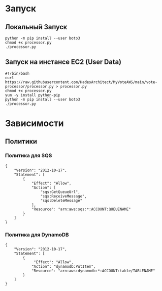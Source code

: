 # Запуск

## Локальный Запуск
```
python -m pip install --user boto3
chmod +x processor.py
./processor.py
```

## Запуск на инстансе EC2 (User Data)
```
#!/bin/bash
curl https://raw.githubusercontent.com/HadesArchitect/MyVoteAWS/main/vote-processor/processor.py > processor.py
chmod +x processor.py
yum -y install python-pip
python -m pip install --user boto3
./processor.py
```

# Зависимости

## Политики

### Политика для SQS

```
{
    "Version": "2012-10-17",
    "Statement": [
        {
            "Effect": "Allow",
            "Action": [
                "sqs:GetQueueUrl",
                "sqs:ReceiveMessage",
                "sqs:DeleteMessage"
            ],
            "Resource": "arn:aws:sqs:*:ACCOUNT:QUEUENAME"
        }
    ]
}
```

### Политика для DynamoDB

```
{
    "Version": "2012-10-17",
    "Statement": [
        {
             "Effect": "Allow",
            "Action": "dynamodb:PutItem",
            "Resource": "arn:aws:dynamodb:*:ACCOUNT:table/TABLENAME"
        }
    ]
}
```